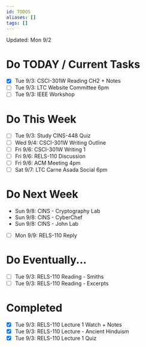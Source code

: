 ```yaml
---
id: TODOS
aliases: []
tags: []
---
```


Updated: Mon 9/2

# Do TODAY / Current Tasks
- [x] Tue 9/3: CSCI-301W Reading CH2 + Notes
- [ ] Tue 9/3: LTC Website Committee 6pm
- [ ] Tue 9/3: IEEE Workshop

# Do This Week
- [ ] Tue 9/3: Study CINS-448 Quiz
- [ ] Wed 9/4: CSCI-301W Writing Outline
- [ ] Fri 9/6: CSCI-301W Writing 1
- [ ] Fri 9/6: RELS-110 Discussion
- [ ] Fri 9/6: ACM Meeting 4pm
- [ ] Sat 9/7: LTC Carne Asada Social 6pm

# Do Next Week
- Sun 9/8: CINS - Cryptography Lab
- Sun 9/8: CINS - CyberChef
- Sun 9/8: CINS - John Lab
- [ ] Mon 9/9: RELS-110 Reply

# Do Eventually...
- [ ] Tue 9/3: RELS-110 Reading - Smiths
- [ ] Tue 9/3: RELS-110 Reading - Excerpts

# Completed
- [x] Tue 9/3: RELS-110 Lecture 1 Watch + Notes
- [x] Tue 9/3: RELS-110 Lecture - Ancient Hinduism
- [x] Tue 9/3: RELS-110 Lecture 1 Quiz
